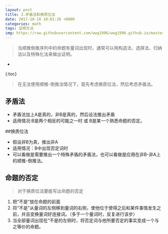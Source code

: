 ```yaml
---
layout: post
title: 3.矛盾法和换质位法
date: 2017-10-10 10:01:26 +0800
categories: math
tags: 证明方法
img: https://raw.githubusercontent.com/wwg1996/wwg1996.github.io/master/images/proof.jpg
---
```


> 当顺推倒推序列中的命题有量词出现时，通常可以用构造法、选择法、归纳法以及特殊化法来做出证明。

* 
{:toc}
> 在无法使用顺推-倒推法情况下，首先考虑换质位法，然后考虑矛盾法。

## 矛盾法
* 矛盾法加上A是真的，非B是真的，然后设法推出矛盾
* 适用情况:B是两个相反的可能之一时 或 B是某一个熟悉命题的否定。

##换质位法
* 假设非B为真，推出非A
* 适用情况：B中出现否定词时
* 可以看做是需要推出一个特殊矛盾的矛盾法，也可以看做是应用在非B-非A上的顺推-倒推法。

## 命题的否定
> 对于换质位法要能写出命题的否定

1. 把“不是”放在命题的前面
2. 将“不是”从量词的左侧移到量词的右侧，使他位于使得之后和某件事情发生之前，并且变换量词好连接词。（多于一个量词时，反复进行该步）
3. 当全部量词出现在“不是的左侧时，将否定词与他所要否定的事实变成一个与之等价的命题。



